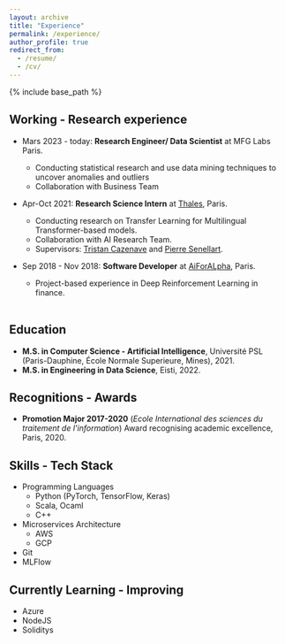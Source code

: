 ```yaml
---
layout: archive
title: "Experience"
permalink: /experience/
author_profile: true
redirect_from:
  - /resume/
  - /cv/
---
```


{% include base_path %}


## Working - Research experience
* Mars 2023 - today: **Research Engineer/ Data Scientist** at MFG Labs Paris.
  * Conducting statistical research and use data mining techniques to uncover anomalies and outliers
  * Collaboration with Business Team
* Apr-Oct 2021: **Research Science Intern** at [Thales](https://www.thalesgroup.com/en/global/innovation/research-and-technology/), Paris.
  * Conducting research on Transfer Learning for Multilingual Transformer-based models.
  * Collaboration with AI Research Team.
  * Supervisors: [Tristan Cazenave](https://www.lamsade.dauphine.fr/~cazenave/index.php) and [Pierre Senellart](https://pierre.senellart.com/index.fr).


* Sep 2018 - Nov 2018: **Software Developer** at [AiForALpha](https://aiforalpha.com), Paris.
  * Project-based experience in Deep Reinforcement Learning in finance.
<br/><br/>

## Education
* **M.S. in Computer Science - Artificial Intelligence**, Université PSL (Paris-Dauphine, École Normale Superieure, Mines), 2021.
* **M.S. in Engineering in Data Science**, Eisti, 2022. 

## Recognitions - Awards
* **Promotion Major 2017-2020** (*Ecole International des sciences du traitement de l'information*) Award recognising academic excellence, Paris, 2020.

## Skills - Tech Stack
* Programming Languages
  * Python (PyTorch, TensorFlow, Keras)
  * Scala, Ocaml
  * C++
* Microservices Architecture
  * AWS
  * GCP
* Git
* MLFlow

## Currently Learning - Improving
* Azure
* NodeJS
* Soliditys
